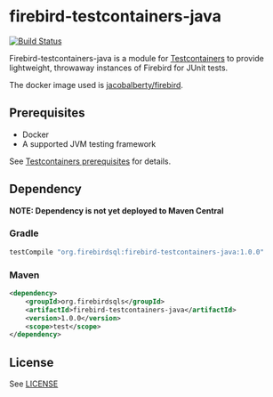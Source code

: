 firebird-testcontainers-java
============================

[![Build Status](https://travis-ci.com/FirebirdSQL/firebird-testcontainers-java.svg?branch=master)](https://travis-ci.com/FirebirdSQL/firebird-testcontainers-java)

Firebird-testcontainers-java is a module for [Testcontainers](https://www.testcontainers.org/)
to provide lightweight, throwaway instances of Firebird for JUnit tests.

The docker image used is [jacobalberty/firebird](https://hub.docker.com/r/jacobalberty/firebird/).

Prerequisites
-------------

- Docker
- A supported JVM testing framework

See [Testcontainers prerequisites](https://www.testcontainers.org/#prerequisites) for details.

Dependency
----------

**NOTE: Dependency is not yet deployed to Maven Central**

### Gradle

```groovy
testCompile "org.firebirdsql:firebird-testcontainers-java:1.0.0"
```

### Maven

```xml
<dependency>
    <groupId>org.firebirdsqls</groupId>
    <artifactId>firebird-testcontainers-java</artifactId>
    <version>1.0.0</version>
    <scope>test</scope>
</dependency>
```

License
-------

See [LICENSE](LICENSE)
